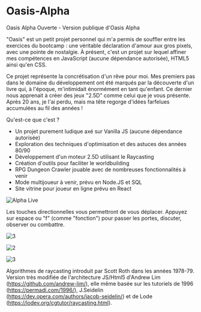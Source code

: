 ﻿# Oasis-Alpha
Oasis Alpha Ouverte - Version publique d'Oasis Alpha

"Oasis" est un petit projet personnel qui m'a permis de souffler entre les exercices du bootcamp : une véritable déclaration d'amour aux gros pixels, avec une pointe de nostalgie. À présent, c'est un projet sur lequel affiner mes compétences en JavaScript (aucune dépendance autorisée), HTML5 ainsi qu'en CSS.

Ce projet représente la concrétisation d'un rêve pour moi. Mes premiers pas dans le domaine du développement ont été marqués par la découverte d'un livre qui, à l'époque, m'intimidait énormément en tant qu'enfant. Ce dernier nous apprenait à créer des jeux "2.5D" comme celui que je vous présente. Après 20 ans, je l'ai perdu, mais ma tête regorge d'idées farfelues accumulées au fil des années !

Qu'est-ce que c'est ?

- Un projet purement ludique axé sur Vanilla JS (aucune dépendance autorisée)
- Exploration des techniques d'optimisation et des astuces des années 80/90
- Développement d'un moteur 2.5D utilisant le Raycasting
- Création d'outils pour faciliter le worldbuilding
- RPG Dungeon Crawler jouable avec de nombreuses fonctionnalités à venir
- Mode multijoueur à venir, prévu en Node.JS et SQL
- Site vitrine pour joueur en ligne prévu en React

![Alpha Live](https://github.com/Gelero91/Oasis-Alpha/assets/113846666/e51c598d-06ee-4917-b38c-765ec491b349)

Les touches directionnelles vous permettront de vous déplacer.
Appuyez sur espace ou "f" (comme "fonction") pour passer les portes, discuter, observer ou combattre.

![3](https://github.com/Gelero91/Oasis-Alpha/assets/113846666/63906f92-38c6-4a5f-a475-f49e397c71b6)

![2](https://github.com/Gelero91/Oasis-Alpha/assets/113846666/31f2bb70-5a9e-4a6d-a68d-3de937b7e4e5)

![3](https://github.com/Gelero91/Oasis-Alpha/assets/113846666/fb6b9563-c018-4151-bec8-0fa7d51ca1ae)

Algorithmes de raycasting introduit par Scott Roth dans les années 1978-79.
Version très modifiée de l'architecture JS/Html5 d'Andrew Lim (https://github.com/andrew-lim/), 
elle même basée sur les tutoriels de 1996 (https://permadi.com/1996/), J.Seidelin (https://dev.opera.com/authors/jacob-seidelin/) et de Lode (https://lodev.org/cgtutor/raycasting.html).
